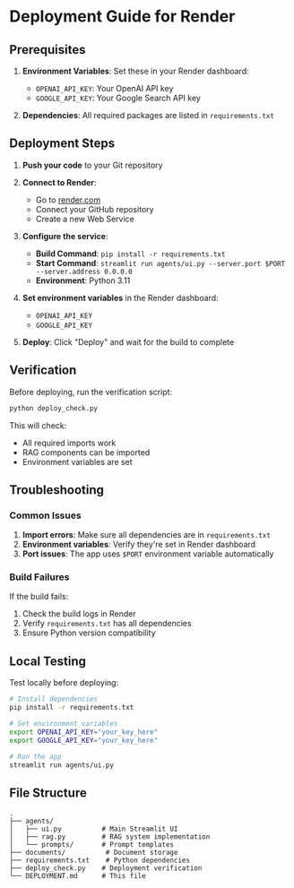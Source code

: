 # Deployment Guide for Render

## Prerequisites

1. **Environment Variables**: Set these in your Render dashboard:
   - `OPENAI_API_KEY`: Your OpenAI API key
   - `GOOGLE_API_KEY`: Your Google Search API key

2. **Dependencies**: All required packages are listed in `requirements.txt`

## Deployment Steps

1. **Push your code** to your Git repository
2. **Connect to Render**:
   - Go to [render.com](https://render.com)
   - Connect your GitHub repository
   - Create a new Web Service

3. **Configure the service**:
   - **Build Command**: `pip install -r requirements.txt`
   - **Start Command**: `streamlit run agents/ui.py --server.port $PORT --server.address 0.0.0.0`
   - **Environment**: Python 3.11

4. **Set environment variables** in the Render dashboard:
   - `OPENAI_API_KEY`
   - `GOOGLE_API_KEY`

5. **Deploy**: Click "Deploy" and wait for the build to complete

## Verification

Before deploying, run the verification script:

```bash
python deploy_check.py
```

This will check:
- All required imports work
- RAG components can be imported
- Environment variables are set

## Troubleshooting

### Common Issues

1. **Import errors**: Make sure all dependencies are in `requirements.txt`
2. **Environment variables**: Verify they're set in Render dashboard
3. **Port issues**: The app uses `$PORT` environment variable automatically

### Build Failures

If the build fails:
1. Check the build logs in Render
2. Verify `requirements.txt` has all dependencies
3. Ensure Python version compatibility

## Local Testing

Test locally before deploying:

```bash
# Install dependencies
pip install -r requirements.txt

# Set environment variables
export OPENAI_API_KEY="your_key_here"
export GOOGLE_API_KEY="your_key_here"

# Run the app
streamlit run agents/ui.py
```

## File Structure

```
.
├── agents/
│   ├── ui.py          # Main Streamlit UI
│   ├── rag.py         # RAG system implementation
│   └── prompts/       # Prompt templates
├── documents/          # Document storage
├── requirements.txt    # Python dependencies
├── deploy_check.py    # Deployment verification
└── DEPLOYMENT.md      # This file
```
